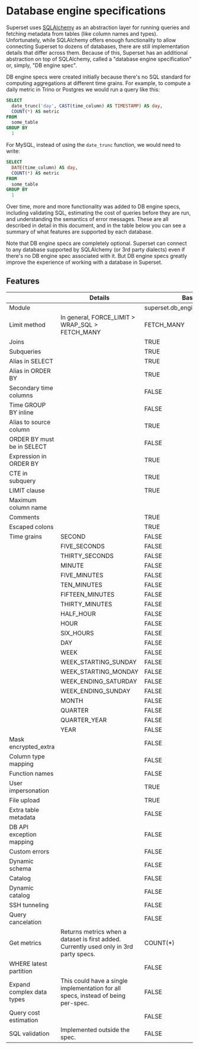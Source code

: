 Database engine specifications
==============================

Superset uses [SQLAlchemy](https://www.sqlalchemy.org/) as an abstraction layer for running queries and fetching metadata from tables (like column names and types). Unfortunately, while SQLAlchemy offers enough functionality to allow connecting Superset to dozens of databases, there are still implementation details that differ across them. Because of this, Superset has an additional abstraction on top of SQLAlchemy, called a "database engine specification" or, simply, "DB engine spec".

DB engine specs were created initially because there's no SQL standard for computing aggregations at different time grains. For example, to compute a daily metric in Trino or Postgres we would run a query like this:

```sql
SELECT
  date_trunc('day', CAST(time_column) AS TIMESTAMP) AS day,
  COUNT(*) AS metric
FROM
  some_table
GROUP BY
  1
```

For MySQL, instead of using the `date_trunc` function, we would need to write:

```sql
SELECT
  DATE(time_column) AS day,
  COUNT(*) AS metric
FROM
  some_table
GROUP BY
  1
```

Over time, more and more functionality was added to DB engine specs, including validating SQL, estimating the cost of queries before they are run, and understanding the semantics of error messages. These are all described in detail in this document, and in the table below you can see a summary of what features are supported by each database.

Note that DB engine specs are completely optional. Superset can connect to any database supported by SQLAlchemy (or 3rd party dialects) even if there's no DB engine spec associated with it. But DB engine specs greatly improve the experience of working with a database in Superset.

Features
--------

|                            | Details                                                                                | Base                          | Amazon Athena                   | Amazon DynamoDB                   | Amazon Redshift                   | Apache Drill                   | Apache Druid                   | Apache Hive                   | Apache Impala                   | Apache Kylin                   | Apache Pinot                   | Apache Solr                   | Apache Spark SQL               | Ascend                          | Aurora MySQL (Data API)         | Aurora PostgreSQL (Data API)    | Azure Synapse                  | ClickHouse                          | ClickHouse Connect (Superset)       | CockroachDB                          | CrateDB                        | DJ          | Databricks                          | Databricks Interactive Cluster      | Databricks SQL Endpoint             | Dremio                          | DuckDB                          | ElasticSearch (OpenDistro SQL)         | ElasticSearch (SQL API)                | Exasol                          | Firebird                          | Firebolt                          | Google BigQuery                   | Google Sheets                    | IBM Db2                      | IBM Netezza Performance Server   | KustoKQL                       | KustoSQL                       | Microsoft SQL Server           | MySQL                          | Ocient                          | Oracle                          | PostgreSQL                        | Presto                          | RisingWave                          | Rockset                          | SAP HANA                      | SQLite                          | Shillelagh                          | Snowflake                          | StarRocks                          | Teradata                          | Trino                          | Vertica                          | base                            |
|----------------------------|----------------------------------------------------------------------------------------|-------------------------------|---------------------------------|-----------------------------------|-----------------------------------|--------------------------------|--------------------------------|-------------------------------|---------------------------------|--------------------------------|--------------------------------|-------------------------------|--------------------------------|---------------------------------|---------------------------------|---------------------------------|--------------------------------|-------------------------------------|-------------------------------------|--------------------------------------|--------------------------------|-------------|-------------------------------------|-------------------------------------|-------------------------------------|---------------------------------|---------------------------------|----------------------------------------|----------------------------------------|---------------------------------|-----------------------------------|-----------------------------------|-----------------------------------|----------------------------------|------------------------------|----------------------------------|--------------------------------|--------------------------------|--------------------------------|--------------------------------|---------------------------------|---------------------------------|-----------------------------------|---------------------------------|-------------------------------------|----------------------------------|-------------------------------|---------------------------------|-------------------------------------|------------------------------------|------------------------------------|-----------------------------------|--------------------------------|----------------------------------|---------------------------------|
| Module                     |                                                                                        | superset.db_engine_specs.base | superset.db_engine_specs.athena | superset.db_engine_specs.dynamodb | superset.db_engine_specs.redshift | superset.db_engine_specs.drill | superset.db_engine_specs.druid | superset.db_engine_specs.hive | superset.db_engine_specs.impala | superset.db_engine_specs.kylin | superset.db_engine_specs.pinot | superset.db_engine_specs.solr | superset.db_engine_specs.spark | superset.db_engine_specs.ascend | superset.db_engine_specs.aurora | superset.db_engine_specs.aurora | superset.db_engine_specs.mssql | superset.db_engine_specs.clickhouse | superset.db_engine_specs.clickhouse | superset.db_engine_specs.cockroachdb | superset.db_engine_specs.crate | dj.superset | superset.db_engine_specs.databricks | superset.db_engine_specs.databricks | superset.db_engine_specs.databricks | superset.db_engine_specs.dremio | superset.db_engine_specs.duckdb | superset.db_engine_specs.elasticsearch | superset.db_engine_specs.elasticsearch | superset.db_engine_specs.exasol | superset.db_engine_specs.firebird | superset.db_engine_specs.firebolt | superset.db_engine_specs.bigquery | superset.db_engine_specs.gsheets | superset.db_engine_specs.db2 | superset.db_engine_specs.netezza | superset.db_engine_specs.kusto | superset.db_engine_specs.kusto | superset.db_engine_specs.mssql | superset.db_engine_specs.mysql | superset.db_engine_specs.ocient | superset.db_engine_specs.oracle | superset.db_engine_specs.postgres | superset.db_engine_specs.presto | superset.db_engine_specs.risingwave | superset.db_engine_specs.rockset | superset.db_engine_specs.hana | superset.db_engine_specs.sqlite | superset.db_engine_specs.shillelagh | superset.db_engine_specs.snowflake | superset.db_engine_specs.starrocks | superset.db_engine_specs.teradata | superset.db_engine_specs.trino | superset.db_engine_specs.vertica | superset.db_engine_specs.presto |
| Limit method               | In general, FORCE_LIMIT > WRAP_SQL > FETCH_MANY                                        | FETCH_MANY                    | FORCE_LIMIT                     | FORCE_LIMIT                       | FORCE_LIMIT                       | FORCE_LIMIT                    | FORCE_LIMIT                    | FORCE_LIMIT                   | FORCE_LIMIT                     | FORCE_LIMIT                    | FORCE_LIMIT                    | FORCE_LIMIT                   | FORCE_LIMIT                    | FORCE_LIMIT                     | FORCE_LIMIT                     | FORCE_LIMIT                     | WRAP_SQL                       | FORCE_LIMIT                         | FORCE_LIMIT                         | FORCE_LIMIT                          | FORCE_LIMIT                    | FORCE_LIMIT | FORCE_LIMIT                         | FORCE_LIMIT                         | FORCE_LIMIT                         | FORCE_LIMIT                     | FORCE_LIMIT                     | FORCE_LIMIT                            | FORCE_LIMIT                            | FORCE_LIMIT                     | FETCH_MANY                        | FORCE_LIMIT                       | FORCE_LIMIT                       | FORCE_LIMIT                      | WRAP_SQL                     | FORCE_LIMIT                      | WRAP_SQL                       | WRAP_SQL                       | WRAP_SQL                       | FORCE_LIMIT                    | FORCE_LIMIT                     | WRAP_SQL                        | FORCE_LIMIT                       | FORCE_LIMIT                     | FORCE_LIMIT                         | FORCE_LIMIT                      | WRAP_SQL                      | FORCE_LIMIT                     | FORCE_LIMIT                         | FORCE_LIMIT                        | FORCE_LIMIT                        | WRAP_SQL                          | FORCE_LIMIT                    | FORCE_LIMIT                      | FORCE_LIMIT                     |
| Joins                      |                                                                                        |              TRUE             |               TRUE              |                TRUE               |                TRUE               |              TRUE              |              FALSE             |              TRUE             |               TRUE              |              TRUE              |              FALSE             |             FALSE             |              TRUE              |               TRUE              |               TRUE              |               TRUE              |              TRUE              |                 TRUE                |                 TRUE                |                 TRUE                 |              TRUE              |     TRUE    |                 TRUE                |                 TRUE                |                 TRUE                |               TRUE              |               TRUE              |                  FALSE                 |                  FALSE                 |               TRUE              |                TRUE               |                TRUE               |                TRUE               |               TRUE               |             TRUE             |               TRUE               |              TRUE              |              TRUE              |              TRUE              |              TRUE              |               TRUE              |               TRUE              |                TRUE               |               TRUE              |                 TRUE                |               TRUE               |              TRUE             |               TRUE              |                 TRUE                |                TRUE                |                TRUE                |                TRUE               |              TRUE              |               TRUE               |               TRUE              |
| Subqueries                 |                                                                                        |              TRUE             |               TRUE              |                TRUE               |                TRUE               |              TRUE              |              TRUE              |              TRUE             |               TRUE              |              TRUE              |              FALSE             |             FALSE             |              TRUE              |               TRUE              |               TRUE              |               TRUE              |              TRUE              |                 TRUE                |                 TRUE                |                 TRUE                 |              TRUE              |     TRUE    |                 TRUE                |                 TRUE                |                 TRUE                |               TRUE              |               TRUE              |                  TRUE                  |                  TRUE                  |               TRUE              |                TRUE               |                TRUE               |                TRUE               |               TRUE               |             TRUE             |               TRUE               |              TRUE              |              TRUE              |              TRUE              |              TRUE              |               TRUE              |               TRUE              |                TRUE               |               TRUE              |                 TRUE                |               TRUE               |              TRUE             |               TRUE              |                 TRUE                |                TRUE                |                TRUE                |                TRUE               |              TRUE              |               TRUE               |               TRUE              |
| Alias in SELECT            |                                                                                        |              TRUE             |               TRUE              |                TRUE               |                TRUE               |              TRUE              |              TRUE              |              TRUE             |               TRUE              |              TRUE              |              FALSE             |              TRUE             |              TRUE              |               TRUE              |               TRUE              |               TRUE              |              TRUE              |                 TRUE                |                 TRUE                |                 TRUE                 |              TRUE              |     TRUE    |                 TRUE                |                 TRUE                |                 TRUE                |              FALSE              |               TRUE              |                  TRUE                  |                  TRUE                  |               TRUE              |                TRUE               |                TRUE               |                TRUE               |               TRUE               |             TRUE             |               TRUE               |              TRUE              |              TRUE              |              TRUE              |              TRUE              |               TRUE              |               TRUE              |                TRUE               |               TRUE              |                 TRUE                |               TRUE               |              TRUE             |               TRUE              |                 TRUE                |                TRUE                |                TRUE                |                TRUE               |              TRUE              |               TRUE               |               TRUE              |
| Alias in ORDER BY          |                                                                                        |              TRUE             |               TRUE              |                TRUE               |                TRUE               |              TRUE              |              TRUE              |              TRUE             |               TRUE              |              TRUE              |              FALSE             |              TRUE             |              TRUE              |               TRUE              |               TRUE              |               TRUE              |              TRUE              |                 TRUE                |                 TRUE                |                 TRUE                 |              TRUE              |     TRUE    |                 TRUE                |                 TRUE                |                 TRUE                |               TRUE              |               TRUE              |                  TRUE                  |                  TRUE                  |               TRUE              |                TRUE               |                TRUE               |                TRUE               |               TRUE               |             TRUE             |               TRUE               |              TRUE              |              TRUE              |              TRUE              |              TRUE              |               TRUE              |               TRUE              |                TRUE               |               TRUE              |                 TRUE                |               TRUE               |              TRUE             |               TRUE              |                 TRUE                |                TRUE                |                TRUE                |                TRUE               |              TRUE              |               TRUE               |               TRUE              |
| Secondary time columns     |                                                                                        |             FALSE             |              FALSE              |               FALSE               |               FALSE               |              FALSE             |              FALSE             |             FALSE             |              FALSE              |              FALSE             |              FALSE             |             FALSE             |              FALSE             |              FALSE              |              FALSE              |              FALSE              |              FALSE             |                 TRUE                |                 TRUE                |                 FALSE                |              FALSE             |    FALSE    |                FALSE                |                FALSE                |                FALSE                |              FALSE              |              FALSE              |                  TRUE                  |                  TRUE                  |              FALSE              |               FALSE               |               FALSE               |               FALSE               |               FALSE              |             FALSE            |               FALSE              |              TRUE              |              TRUE              |              FALSE             |              FALSE             |              FALSE              |              FALSE              |               FALSE               |              FALSE              |                FALSE                |               FALSE              |             FALSE             |              FALSE              |                FALSE                |                FALSE               |                FALSE               |               FALSE               |              FALSE             |               FALSE              |              FALSE              |
| Time GROUP BY inline       |                                                                                        |             FALSE             |              FALSE              |               FALSE               |               FALSE               |              FALSE             |              FALSE             |             FALSE             |              FALSE              |              FALSE             |              FALSE             |             FALSE             |              FALSE             |              FALSE              |              FALSE              |              FALSE              |              FALSE             |                 TRUE                |                 TRUE                |                 FALSE                |              FALSE             |    FALSE    |                FALSE                |                FALSE                |                FALSE                |              FALSE              |              FALSE              |                  TRUE                  |                  TRUE                  |              FALSE              |               FALSE               |               FALSE               |               FALSE               |               FALSE              |             FALSE            |               FALSE              |              TRUE              |              TRUE              |              FALSE             |              FALSE             |              FALSE              |              FALSE              |               FALSE               |              FALSE              |                FALSE                |               FALSE              |             FALSE             |              FALSE              |                FALSE                |                FALSE               |                FALSE               |               FALSE               |              FALSE             |               FALSE              |              FALSE              |
| Alias to source column     |                                                                                        |              TRUE             |              FALSE              |               FALSE               |               FALSE               |              FALSE             |              FALSE             |             FALSE             |              FALSE              |              FALSE             |              FALSE             |             FALSE             |              FALSE             |              FALSE              |              FALSE              |              FALSE              |              FALSE             |                FALSE                |                FALSE                |                 FALSE                |              FALSE             |    FALSE    |                FALSE                |                FALSE                |                FALSE                |              FALSE              |              FALSE              |                  FALSE                 |                  FALSE                 |              FALSE              |               FALSE               |               FALSE               |               FALSE               |               FALSE              |             FALSE            |               FALSE              |              FALSE             |              FALSE             |              FALSE             |              FALSE             |              FALSE              |              FALSE              |               FALSE               |               TRUE              |                FALSE                |               FALSE              |             FALSE             |              FALSE              |                FALSE                |                FALSE               |                FALSE               |               FALSE               |              TRUE              |               FALSE              |              FALSE              |
| ORDER BY must be in SELECT |                                                                                        |             FALSE             |               TRUE              |                TRUE               |                TRUE               |              TRUE              |              TRUE              |             FALSE             |               TRUE              |              TRUE              |              TRUE              |              TRUE             |              FALSE             |               TRUE              |               TRUE              |               TRUE              |              TRUE              |                 TRUE                |                 TRUE                |                 TRUE                 |              TRUE              |     TRUE    |                 TRUE                |                FALSE                |                 TRUE                |               TRUE              |               TRUE              |                  TRUE                  |                  TRUE                  |               TRUE              |                TRUE               |                TRUE               |                TRUE               |               TRUE               |             TRUE             |               TRUE               |              TRUE              |              TRUE              |              TRUE              |              TRUE              |               TRUE              |               TRUE              |                TRUE               |               TRUE              |                 TRUE                |               TRUE               |              TRUE             |               TRUE              |                 TRUE                |                TRUE                |                TRUE                |                TRUE               |              TRUE              |               TRUE               |               TRUE              |
| Expression in ORDER BY     |                                                                                        |              TRUE             |              FALSE              |               FALSE               |               FALSE               |              FALSE             |              FALSE             |             FALSE             |              FALSE              |              FALSE             |              FALSE             |             FALSE             |              FALSE             |              FALSE              |              FALSE              |              FALSE              |              FALSE             |                FALSE                |                FALSE                |                 FALSE                |              FALSE             |    FALSE    |                FALSE                |                FALSE                |                FALSE                |              FALSE              |              FALSE              |                  FALSE                 |                  FALSE                 |              FALSE              |               FALSE               |               FALSE               |                TRUE               |               FALSE              |             FALSE            |               FALSE              |              FALSE             |              FALSE             |              FALSE             |              FALSE             |              FALSE              |              FALSE              |               FALSE               |              FALSE              |                FALSE                |               FALSE              |             FALSE             |              FALSE              |                FALSE                |                FALSE               |                FALSE               |               FALSE               |              FALSE             |               FALSE              |              FALSE              |
| CTE in subquery            |                                                                                        |              TRUE             |               TRUE              |                TRUE               |                TRUE               |              TRUE              |              TRUE              |              TRUE             |               TRUE              |              TRUE              |              TRUE              |              TRUE             |              TRUE              |               TRUE              |               TRUE              |               TRUE              |              FALSE             |                 TRUE                |                 TRUE                |                 TRUE                 |              TRUE              |     TRUE    |                 TRUE                |                 TRUE                |                 TRUE                |               TRUE              |               TRUE              |                  TRUE                  |                  TRUE                  |               TRUE              |                TRUE               |                TRUE               |                TRUE               |               TRUE               |             TRUE             |               TRUE               |              TRUE              |              TRUE              |              FALSE             |              TRUE              |              FALSE              |               TRUE              |                TRUE               |               TRUE              |                 TRUE                |               TRUE               |              TRUE             |               TRUE              |                 TRUE                |                TRUE                |                TRUE                |                TRUE               |              TRUE              |               TRUE               |               TRUE              |
| LIMIT clause               |                                                                                        |              TRUE             |               TRUE              |                TRUE               |                TRUE               |              TRUE              |              TRUE              |              TRUE             |               TRUE              |              TRUE              |              TRUE              |              TRUE             |              TRUE              |               TRUE              |               TRUE              |               TRUE              |              FALSE             |                 TRUE                |                 TRUE                |                 TRUE                 |              TRUE              |     TRUE    |                 TRUE                |                 TRUE                |                 TRUE                |               TRUE              |               TRUE              |                  TRUE                  |                  TRUE                  |               TRUE              |                TRUE               |                TRUE               |                TRUE               |               TRUE               |             TRUE             |               TRUE               |              TRUE              |              TRUE              |              FALSE             |              TRUE              |               TRUE              |               TRUE              |                TRUE               |               TRUE              |                 TRUE                |               TRUE               |              TRUE             |               TRUE              |                 TRUE                |                TRUE                |                TRUE                |               FALSE               |              TRUE              |               TRUE               |               TRUE              |
| Maximum column name        |                                                                                        |                               |                                 |                                   |                               127 |                                |                                |                           767 |                                 |                                |                                |                               |                            767 |                                 |                              64 |                              63 |                            128 |                                     |                                     |                                   63 |                                |             |                                     |                                 767 |                                     |                                 |                                 |                                        |                                        |                             128 |                                   |                                   |                               128 |                                  |                           30 |                                  |                                |                                |                            128 |                             64 |                              30 |                              30 |                                   |                                 |                                  63 |                                  |                            30 |                                 |                                     |                                256 |                                 64 |                                30 |                                |                                  |                                 |
| Comments                   |                                                                                        |              TRUE             |               TRUE              |                TRUE               |                TRUE               |              TRUE              |              TRUE              |              TRUE             |               TRUE              |              TRUE              |              TRUE              |              TRUE             |              TRUE              |               TRUE              |               TRUE              |               TRUE              |              TRUE              |                 TRUE                |                 TRUE                |                 TRUE                 |              TRUE              |     TRUE    |                 TRUE                |                 TRUE                |                 TRUE                |               TRUE              |               TRUE              |                  FALSE                 |                  FALSE                 |               TRUE              |                TRUE               |                TRUE               |                TRUE               |               TRUE               |             TRUE             |               TRUE               |              FALSE             |              FALSE             |              TRUE              |              TRUE              |               TRUE              |               TRUE              |                TRUE               |               TRUE              |                 TRUE                |               TRUE               |              TRUE             |               TRUE              |                 TRUE                |                TRUE                |                TRUE                |                TRUE               |              TRUE              |               TRUE               |               TRUE              |
| Escaped colons             |                                                                                        |              TRUE             |              FALSE              |                TRUE               |                TRUE               |              TRUE              |              TRUE              |              TRUE             |               TRUE              |              TRUE              |              TRUE              |              TRUE             |              TRUE              |               TRUE              |               TRUE              |               TRUE              |              TRUE              |                 TRUE                |                 TRUE                |                 TRUE                 |              TRUE              |     TRUE    |                 TRUE                |                 TRUE                |                 TRUE                |               TRUE              |               TRUE              |                  TRUE                  |                  TRUE                  |               TRUE              |                TRUE               |                TRUE               |                TRUE               |               TRUE               |             TRUE             |               TRUE               |              TRUE              |              TRUE              |              TRUE              |              TRUE              |               TRUE              |               TRUE              |                TRUE               |               TRUE              |                 TRUE                |               TRUE               |              TRUE             |               TRUE              |                 TRUE                |                TRUE                |                TRUE                |                TRUE               |              TRUE              |               TRUE               |               TRUE              |
| Time grains                | SECOND                                                                                 |             FALSE             |               TRUE              |                TRUE               |                TRUE               |              TRUE              |              TRUE              |              TRUE             |              FALSE              |              TRUE              |              TRUE              |             FALSE             |              TRUE              |               TRUE              |               TRUE              |               TRUE              |              TRUE              |                FALSE                |                FALSE                |                 TRUE                 |              TRUE              |     TRUE    |                 TRUE                |                 TRUE                |                 TRUE                |               TRUE              |               TRUE              |                  TRUE                  |                  TRUE                  |               TRUE              |                TRUE               |                TRUE               |                TRUE               |               TRUE               |             TRUE             |               TRUE               |              TRUE              |              TRUE              |              TRUE              |              TRUE              |               TRUE              |               TRUE              |                TRUE               |               TRUE              |                 TRUE                |               TRUE               |              TRUE             |               TRUE              |                 TRUE                |                TRUE                |                TRUE                |               FALSE               |              TRUE              |               TRUE               |               TRUE              |
|                            | FIVE_SECONDS                                                                           |             FALSE             |              FALSE              |               FALSE               |               FALSE               |              FALSE             |              TRUE              |             FALSE             |              FALSE              |              FALSE             |              FALSE             |             FALSE             |              FALSE             |              FALSE              |              FALSE              |              FALSE              |              FALSE             |                FALSE                |                FALSE                |                 FALSE                |              FALSE             |    FALSE    |                FALSE                |                FALSE                |                FALSE                |              FALSE              |              FALSE              |                  FALSE                 |                  FALSE                 |              FALSE              |               FALSE               |               FALSE               |               FALSE               |               FALSE              |             FALSE            |               FALSE              |              FALSE             |              FALSE             |              FALSE             |              FALSE             |              FALSE              |              FALSE              |               FALSE               |              FALSE              |                FALSE                |               FALSE              |             FALSE             |              FALSE              |                FALSE                |                FALSE               |                FALSE               |               FALSE               |              FALSE             |               FALSE              |              FALSE              |
|                            | THIRTY_SECONDS                                                                         |             FALSE             |              FALSE              |               FALSE               |               FALSE               |              FALSE             |              TRUE              |             FALSE             |              FALSE              |              FALSE             |              FALSE             |             FALSE             |              FALSE             |              FALSE              |              FALSE              |              FALSE              |              FALSE             |                FALSE                |                FALSE                |                 FALSE                |              FALSE             |    FALSE    |                FALSE                |                FALSE                |                FALSE                |              FALSE              |              FALSE              |                  FALSE                 |                  FALSE                 |              FALSE              |               FALSE               |               FALSE               |               FALSE               |               FALSE              |             FALSE            |               FALSE              |              FALSE             |              FALSE             |              FALSE             |              FALSE             |              FALSE              |              FALSE              |               FALSE               |              FALSE              |                FALSE                |               FALSE              |             FALSE             |              FALSE              |                FALSE                |                FALSE               |                FALSE               |               FALSE               |              FALSE             |               FALSE              |              FALSE              |
|                            | MINUTE                                                                                 |             FALSE             |               TRUE              |                TRUE               |                TRUE               |              TRUE              |              TRUE              |              TRUE             |               TRUE              |              TRUE              |              TRUE              |             FALSE             |              TRUE              |               TRUE              |               TRUE              |               TRUE              |              TRUE              |                 TRUE                |                 TRUE                |                 TRUE                 |              TRUE              |     TRUE    |                 TRUE                |                 TRUE                |                 TRUE                |               TRUE              |               TRUE              |                  TRUE                  |                  TRUE                  |               TRUE              |                TRUE               |                TRUE               |                TRUE               |               TRUE               |             TRUE             |               TRUE               |              TRUE              |              TRUE              |              TRUE              |              TRUE              |               TRUE              |               TRUE              |                TRUE               |               TRUE              |                 TRUE                |               TRUE               |              TRUE             |               TRUE              |                 TRUE                |                TRUE                |                TRUE                |                TRUE               |              TRUE              |               TRUE               |               TRUE              |
|                            | FIVE_MINUTES                                                                           |             FALSE             |              FALSE              |               FALSE               |               FALSE               |              FALSE             |              TRUE              |             FALSE             |              FALSE              |              FALSE             |              TRUE              |             FALSE             |              FALSE             |              FALSE              |              FALSE              |              FALSE              |              TRUE              |                 TRUE                |                 TRUE                |                 FALSE                |              FALSE             |    FALSE    |                FALSE                |                FALSE                |                FALSE                |              FALSE              |              FALSE              |                  FALSE                 |                  FALSE                 |              FALSE              |               FALSE               |               FALSE               |                TRUE               |               FALSE              |             FALSE            |               FALSE              |              FALSE             |              TRUE              |              TRUE              |              FALSE             |              FALSE              |              FALSE              |               FALSE               |              FALSE              |                FALSE                |               FALSE              |             FALSE             |              FALSE              |                FALSE                |                TRUE                |                FALSE               |               FALSE               |              FALSE             |               FALSE              |              FALSE              |
|                            | TEN_MINUTES                                                                            |             FALSE             |              FALSE              |               FALSE               |               FALSE               |              FALSE             |              TRUE              |             FALSE             |              FALSE              |              FALSE             |              TRUE              |             FALSE             |              FALSE             |              FALSE              |              FALSE              |              FALSE              |              TRUE              |                 TRUE                |                 TRUE                |                 FALSE                |              FALSE             |    FALSE    |                FALSE                |                FALSE                |                FALSE                |              FALSE              |              FALSE              |                  FALSE                 |                  FALSE                 |              FALSE              |               FALSE               |               FALSE               |                TRUE               |               FALSE              |             FALSE            |               FALSE              |              FALSE             |              TRUE              |              TRUE              |              FALSE             |              FALSE              |              FALSE              |               FALSE               |              FALSE              |                FALSE                |               FALSE              |             FALSE             |              FALSE              |                FALSE                |                TRUE                |                FALSE               |               FALSE               |              FALSE             |               FALSE              |              FALSE              |
|                            | FIFTEEN_MINUTES                                                                        |             FALSE             |              FALSE              |               FALSE               |               FALSE               |              TRUE              |              TRUE              |             FALSE             |              FALSE              |              FALSE             |              TRUE              |             FALSE             |              FALSE             |              FALSE              |              FALSE              |              FALSE              |              TRUE              |                 TRUE                |                 TRUE                |                 FALSE                |              FALSE             |    FALSE    |                FALSE                |                FALSE                |                FALSE                |              FALSE              |              FALSE              |                  FALSE                 |                  FALSE                 |              FALSE              |               FALSE               |               FALSE               |                TRUE               |               FALSE              |             FALSE            |               FALSE              |              FALSE             |              TRUE              |              TRUE              |              FALSE             |              FALSE              |              FALSE              |               FALSE               |              FALSE              |                FALSE                |               FALSE              |             FALSE             |              FALSE              |                FALSE                |                TRUE                |                FALSE               |               FALSE               |              FALSE             |               FALSE              |              FALSE              |
|                            | THIRTY_MINUTES                                                                         |             FALSE             |              FALSE              |               FALSE               |               FALSE               |              TRUE              |              TRUE              |             FALSE             |              FALSE              |              FALSE             |              TRUE              |             FALSE             |              FALSE             |              FALSE              |              FALSE              |              FALSE              |              TRUE              |                 TRUE                |                 TRUE                |                 FALSE                |              FALSE             |    FALSE    |                FALSE                |                FALSE                |                FALSE                |              FALSE              |              FALSE              |                  FALSE                 |                  FALSE                 |              FALSE              |               FALSE               |               FALSE               |                TRUE               |               FALSE              |             FALSE            |               FALSE              |              FALSE             |              FALSE             |              TRUE              |              FALSE             |              FALSE              |              FALSE              |               FALSE               |              FALSE              |                FALSE                |               FALSE              |             FALSE             |              FALSE              |                FALSE                |                TRUE                |                FALSE               |               FALSE               |              FALSE             |               FALSE              |              FALSE              |
|                            | HALF_HOUR                                                                              |             FALSE             |              FALSE              |               FALSE               |               FALSE               |              FALSE             |              FALSE             |             FALSE             |              FALSE              |              FALSE             |              FALSE             |             FALSE             |              FALSE             |              FALSE              |              FALSE              |              FALSE              |              FALSE             |                FALSE                |                FALSE                |                 FALSE                |              FALSE             |    FALSE    |                FALSE                |                FALSE                |                FALSE                |              FALSE              |              FALSE              |                  FALSE                 |                  FALSE                 |              FALSE              |               FALSE               |               FALSE               |               FALSE               |               FALSE              |             FALSE            |               FALSE              |              FALSE             |              TRUE              |              FALSE             |              FALSE             |              FALSE              |              FALSE              |               FALSE               |              FALSE              |                FALSE                |               FALSE              |             FALSE             |              FALSE              |                FALSE                |                FALSE               |                FALSE               |               FALSE               |              FALSE             |               FALSE              |              FALSE              |
|                            | HOUR                                                                                   |             FALSE             |               TRUE              |                TRUE               |                TRUE               |              TRUE              |              TRUE              |              TRUE             |               TRUE              |              TRUE              |              TRUE              |             FALSE             |              TRUE              |               TRUE              |               TRUE              |               TRUE              |              TRUE              |                 TRUE                |                 TRUE                |                 TRUE                 |              TRUE              |     TRUE    |                 TRUE                |                 TRUE                |                 TRUE                |               TRUE              |               TRUE              |                  TRUE                  |                  TRUE                  |               TRUE              |                TRUE               |                TRUE               |                TRUE               |               TRUE               |             TRUE             |               TRUE               |              TRUE              |              TRUE              |              TRUE              |              TRUE              |               TRUE              |               TRUE              |                TRUE               |               TRUE              |                 TRUE                |               TRUE               |              TRUE             |               TRUE              |                 TRUE                |                TRUE                |                TRUE                |                TRUE               |              TRUE              |               TRUE               |               TRUE              |
|                            | SIX_HOURS                                                                              |             FALSE             |              FALSE              |               FALSE               |               FALSE               |              FALSE             |              TRUE              |             FALSE             |              FALSE              |              FALSE             |              FALSE             |             FALSE             |              FALSE             |              FALSE              |              FALSE              |              FALSE              |              FALSE             |                FALSE                |                FALSE                |                 FALSE                |              FALSE             |    FALSE    |                FALSE                |                FALSE                |                FALSE                |              FALSE              |              FALSE              |                  FALSE                 |                  FALSE                 |              FALSE              |               FALSE               |               FALSE               |               FALSE               |               FALSE              |             FALSE            |               FALSE              |              FALSE             |              FALSE             |              FALSE             |              FALSE             |              FALSE              |              FALSE              |               FALSE               |              FALSE              |                FALSE                |               FALSE              |             FALSE             |              FALSE              |                FALSE                |                FALSE               |                FALSE               |               FALSE               |              FALSE             |               FALSE              |              FALSE              |
|                            | DAY                                                                                    |             FALSE             |               TRUE              |                TRUE               |                TRUE               |              TRUE              |              TRUE              |              TRUE             |               TRUE              |              TRUE              |              TRUE              |             FALSE             |              TRUE              |               TRUE              |               TRUE              |               TRUE              |              TRUE              |                 TRUE                |                 TRUE                |                 TRUE                 |              TRUE              |     TRUE    |                 TRUE                |                 TRUE                |                 TRUE                |               TRUE              |               TRUE              |                  TRUE                  |                  TRUE                  |               TRUE              |                TRUE               |                TRUE               |                TRUE               |               TRUE               |             TRUE             |               TRUE               |              TRUE              |              TRUE              |              TRUE              |              TRUE              |               TRUE              |               TRUE              |                TRUE               |               TRUE              |                 TRUE                |               TRUE               |              TRUE             |               TRUE              |                 TRUE                |                TRUE                |                TRUE                |                TRUE               |              TRUE              |               TRUE               |               TRUE              |
|                            | WEEK                                                                                   |             FALSE             |               TRUE              |                TRUE               |                TRUE               |              TRUE              |              TRUE              |              TRUE             |               TRUE              |              TRUE              |              TRUE              |             FALSE             |              TRUE              |               TRUE              |               TRUE              |               TRUE              |              TRUE              |                 TRUE                |                 TRUE                |                 TRUE                 |              TRUE              |     TRUE    |                 TRUE                |                 TRUE                |                 TRUE                |               TRUE              |               TRUE              |                  FALSE                 |                  FALSE                 |               TRUE              |               FALSE               |                TRUE               |                TRUE               |               TRUE               |             TRUE             |               TRUE               |              FALSE             |              TRUE              |              TRUE              |              TRUE              |               TRUE              |               TRUE              |                TRUE               |               TRUE              |                 TRUE                |               TRUE               |             FALSE             |               TRUE              |                 TRUE                |                TRUE                |                TRUE                |                TRUE               |              TRUE              |               TRUE               |               TRUE              |
|                            | WEEK_STARTING_SUNDAY                                                                   |             FALSE             |               TRUE              |                TRUE               |               FALSE               |              FALSE             |              TRUE              |              TRUE             |              FALSE              |              FALSE             |              FALSE             |             FALSE             |              TRUE              |              FALSE              |              FALSE              |              FALSE              |              TRUE              |                FALSE                |                FALSE                |                 FALSE                |              FALSE             |    FALSE    |                 TRUE                |                 TRUE                |                 TRUE                |              FALSE              |              FALSE              |                  FALSE                 |                  FALSE                 |              FALSE              |               FALSE               |               FALSE               |               FALSE               |               TRUE               |             FALSE            |               FALSE              |              FALSE             |              TRUE              |              TRUE              |              FALSE             |              FALSE              |              FALSE              |               FALSE               |               TRUE              |                FALSE                |               FALSE              |             FALSE             |               TRUE              |                 TRUE                |                FALSE               |                FALSE               |               FALSE               |              TRUE              |               FALSE              |               TRUE              |
|                            | WEEK_STARTING_MONDAY                                                                   |             FALSE             |              FALSE              |                TRUE               |               FALSE               |              FALSE             |              FALSE             |             FALSE             |              FALSE              |              FALSE             |              FALSE             |             FALSE             |              FALSE             |              FALSE              |               TRUE              |              FALSE              |              TRUE              |                FALSE                |                FALSE                |                 FALSE                |              FALSE             |    FALSE    |                FALSE                |                FALSE                |                FALSE                |              FALSE              |              FALSE              |                  FALSE                 |                  FALSE                 |              FALSE              |               FALSE               |               FALSE               |                TRUE               |               TRUE               |             FALSE            |               FALSE              |              FALSE             |              TRUE              |              TRUE              |              TRUE              |              FALSE              |              FALSE              |               FALSE               |               TRUE              |                FALSE                |               FALSE              |             FALSE             |               TRUE              |                 TRUE                |                FALSE               |                TRUE                |               FALSE               |              TRUE              |               FALSE              |               TRUE              |
|                            | WEEK_ENDING_SATURDAY                                                                   |             FALSE             |               TRUE              |                TRUE               |               FALSE               |              FALSE             |              TRUE              |              TRUE             |              FALSE              |              FALSE             |              FALSE             |             FALSE             |              TRUE              |              FALSE              |              FALSE              |              FALSE              |              FALSE             |                FALSE                |                FALSE                |                 FALSE                |              FALSE             |    FALSE    |                 TRUE                |                 TRUE                |                 TRUE                |              FALSE              |              FALSE              |                  FALSE                 |                  FALSE                 |              FALSE              |               FALSE               |               FALSE               |               FALSE               |               TRUE               |             FALSE            |               FALSE              |              FALSE             |              FALSE             |              FALSE             |              FALSE             |              FALSE              |              FALSE              |               FALSE               |               TRUE              |                FALSE                |               FALSE              |             FALSE             |               TRUE              |                 TRUE                |                FALSE               |                FALSE               |               FALSE               |              TRUE              |               FALSE              |               TRUE              |
|                            | WEEK_ENDING_SUNDAY                                                                     |             FALSE             |              FALSE              |                TRUE               |               FALSE               |              FALSE             |              FALSE             |             FALSE             |              FALSE              |              FALSE             |              FALSE             |             FALSE             |              FALSE             |              FALSE              |              FALSE              |              FALSE              |              FALSE             |                FALSE                |                FALSE                |                 FALSE                |              FALSE             |    FALSE    |                FALSE                |                FALSE                |                FALSE                |              FALSE              |              FALSE              |                  FALSE                 |                  FALSE                 |              FALSE              |               FALSE               |               FALSE               |               FALSE               |               TRUE               |             FALSE            |               FALSE              |              FALSE             |              FALSE             |              FALSE             |              FALSE             |              FALSE              |              FALSE              |               FALSE               |               TRUE              |                FALSE                |               FALSE              |             FALSE             |               TRUE              |                 TRUE                |                FALSE               |                FALSE               |               FALSE               |              TRUE              |               FALSE              |               TRUE              |
|                            | MONTH                                                                                  |             FALSE             |               TRUE              |                TRUE               |                TRUE               |              TRUE              |              TRUE              |              TRUE             |               TRUE              |              TRUE              |              TRUE              |             FALSE             |              TRUE              |               TRUE              |               TRUE              |               TRUE              |              TRUE              |                 TRUE                |                 TRUE                |                 TRUE                 |              TRUE              |     TRUE    |                 TRUE                |                 TRUE                |                 TRUE                |               TRUE              |               TRUE              |                  TRUE                  |                  TRUE                  |               TRUE              |                TRUE               |                TRUE               |                TRUE               |               TRUE               |             TRUE             |               TRUE               |              TRUE              |              TRUE              |              TRUE              |              TRUE              |               TRUE              |               TRUE              |                TRUE               |               TRUE              |                 TRUE                |               TRUE               |              TRUE             |               TRUE              |                 TRUE                |                TRUE                |                TRUE                |                TRUE               |              TRUE              |               TRUE               |               TRUE              |
|                            | QUARTER                                                                                |             FALSE             |               TRUE              |                TRUE               |                TRUE               |              TRUE              |              TRUE              |              TRUE             |               TRUE              |              TRUE              |              TRUE              |             FALSE             |              TRUE              |               TRUE              |               TRUE              |               TRUE              |              TRUE              |                 TRUE                |                 TRUE                |                 TRUE                 |              TRUE              |     TRUE    |                 TRUE                |                 TRUE                |                 TRUE                |               TRUE              |               TRUE              |                  FALSE                 |                  FALSE                 |               TRUE              |               FALSE               |                TRUE               |                TRUE               |               TRUE               |             TRUE             |               TRUE               |              FALSE             |              TRUE              |              TRUE              |              TRUE              |              FALSE              |               TRUE              |                TRUE               |               TRUE              |                 TRUE                |               TRUE               |              TRUE             |               TRUE              |                 TRUE                |                TRUE                |                TRUE                |                TRUE               |              TRUE              |               TRUE               |               TRUE              |
|                            | QUARTER_YEAR                                                                           |             FALSE             |              FALSE              |               FALSE               |               FALSE               |              FALSE             |              FALSE             |             FALSE             |              FALSE              |              FALSE             |              FALSE             |             FALSE             |              FALSE             |              FALSE              |              FALSE              |              FALSE              |              FALSE             |                FALSE                |                FALSE                |                 FALSE                |              FALSE             |    FALSE    |                FALSE                |                FALSE                |                FALSE                |              FALSE              |              FALSE              |                  FALSE                 |                  FALSE                 |              FALSE              |               FALSE               |               FALSE               |               FALSE               |               FALSE              |             FALSE            |               FALSE              |              FALSE             |              FALSE             |              FALSE             |              FALSE             |               TRUE              |              FALSE              |               FALSE               |              FALSE              |                FALSE                |               FALSE              |             FALSE             |              FALSE              |                FALSE                |                FALSE               |                FALSE               |               FALSE               |              FALSE             |               FALSE              |              FALSE              |
|                            | YEAR                                                                                   |             FALSE             |               TRUE              |                TRUE               |                TRUE               |              TRUE              |              TRUE              |              TRUE             |               TRUE              |              TRUE              |              TRUE              |             FALSE             |              TRUE              |               TRUE              |               TRUE              |               TRUE              |              TRUE              |                 TRUE                |                 TRUE                |                 TRUE                 |              TRUE              |     TRUE    |                 TRUE                |                 TRUE                |                 TRUE                |               TRUE              |               TRUE              |                  TRUE                  |                  TRUE                  |               TRUE              |                TRUE               |                TRUE               |                TRUE               |               TRUE               |             TRUE             |               TRUE               |              TRUE              |              TRUE              |              TRUE              |              TRUE              |               TRUE              |               TRUE              |                TRUE               |               TRUE              |                 TRUE                |               TRUE               |              TRUE             |               TRUE              |                 TRUE                |                TRUE                |                TRUE                |                TRUE               |              TRUE              |               TRUE               |               TRUE              |
| Mask encrypted_extra       |                                                                                        |             FALSE             |              FALSE              |               FALSE               |               FALSE               |              FALSE             |              FALSE             |             FALSE             |              FALSE              |              FALSE             |              FALSE             |             FALSE             |              FALSE             |              FALSE              |              FALSE              |              FALSE              |              FALSE             |                FALSE                |                FALSE                |                 FALSE                |              FALSE             |    FALSE    |                FALSE                |                FALSE                |                FALSE                |              FALSE              |              FALSE              |                  FALSE                 |                  FALSE                 |              FALSE              |               FALSE               |               FALSE               |                TRUE               |               TRUE               |             FALSE            |               FALSE              |              FALSE             |              FALSE             |              FALSE             |              FALSE             |              FALSE              |              FALSE              |               FALSE               |              FALSE              |                FALSE                |               FALSE              |             FALSE             |              FALSE              |                FALSE                |                FALSE               |                FALSE               |               FALSE               |              FALSE             |               FALSE              |              FALSE              |
| Column type mapping        |                                                                                        |             FALSE             |              FALSE              |               FALSE               |               FALSE               |              FALSE             |              FALSE             |              TRUE             |              FALSE              |              FALSE             |              FALSE             |             FALSE             |              TRUE              |              FALSE              |               TRUE              |               TRUE              |              TRUE              |                 TRUE                |                 TRUE                |                 TRUE                 |              FALSE             |    FALSE    |                FALSE                |                 TRUE                |                FALSE                |              FALSE              |              FALSE              |                  FALSE                 |                  FALSE                 |              FALSE              |               FALSE               |               FALSE               |               FALSE               |               FALSE              |             FALSE            |               FALSE              |              FALSE             |              TRUE              |              TRUE              |              TRUE              |              FALSE              |              FALSE              |               FALSE               |               TRUE              |                 TRUE                |               FALSE              |             FALSE             |              FALSE              |                FALSE                |                FALSE               |                TRUE                |               FALSE               |              TRUE              |               FALSE              |               TRUE              |
| Function names             |                                                                                        |             FALSE             |              FALSE              |               FALSE               |               FALSE               |              FALSE             |              FALSE             |              TRUE             |              FALSE              |              FALSE             |              FALSE             |             FALSE             |              FALSE             |              FALSE              |              FALSE              |              FALSE              |              FALSE             |                 TRUE                |                 TRUE                |                 FALSE                |              FALSE             |    FALSE    |                FALSE                |                FALSE                |                FALSE                |              FALSE              |              FALSE              |                  FALSE                 |                  FALSE                 |              FALSE              |               FALSE               |               FALSE               |               FALSE               |               FALSE              |             FALSE            |               FALSE              |              FALSE             |              FALSE             |              FALSE             |              FALSE             |              FALSE              |              FALSE              |               FALSE               |              FALSE              |                FALSE                |               FALSE              |             FALSE             |              FALSE              |                FALSE                |                FALSE               |                FALSE               |               FALSE               |              FALSE             |               FALSE              |               TRUE              |
| User impersonation         |                                                                                        |              TRUE             |              FALSE              |               FALSE               |               FALSE               |              TRUE              |              FALSE             |              TRUE             |              FALSE              |              FALSE             |              FALSE             |             FALSE             |              FALSE             |              FALSE              |              FALSE              |              FALSE              |              FALSE             |                FALSE                |                FALSE                |                 FALSE                |              FALSE             |    FALSE    |                FALSE                |                FALSE                |                FALSE                |              FALSE              |              FALSE              |                  FALSE                 |                  FALSE                 |              FALSE              |               FALSE               |               FALSE               |               FALSE               |               TRUE               |             FALSE            |               FALSE              |              FALSE             |              FALSE             |              FALSE             |              FALSE             |              FALSE              |              FALSE              |               FALSE               |               TRUE              |                FALSE                |               FALSE              |             FALSE             |              FALSE              |                FALSE                |                FALSE               |                FALSE               |               FALSE               |              TRUE              |               FALSE              |              FALSE              |
| File upload                |                                                                                        |              TRUE             |               TRUE              |                TRUE               |                TRUE               |              TRUE              |              TRUE              |              TRUE             |               TRUE              |              TRUE              |              TRUE              |              TRUE             |              TRUE              |               TRUE              |               TRUE              |               TRUE              |              TRUE              |                FALSE                |                FALSE                |                 TRUE                 |              TRUE              |     TRUE    |                 TRUE                |                 TRUE                |                 TRUE                |               TRUE              |               TRUE              |                  TRUE                  |                  TRUE                  |               TRUE              |                TRUE               |                TRUE               |                TRUE               |               FALSE              |             TRUE             |               TRUE               |              TRUE              |              TRUE              |              TRUE              |              TRUE              |               TRUE              |               TRUE              |                TRUE               |               TRUE              |                 TRUE                |               TRUE               |              TRUE             |               TRUE              |                 TRUE                |                TRUE                |                TRUE                |                TRUE               |              TRUE              |               TRUE               |               TRUE              |
| Extra table metadata       |                                                                                        |             FALSE             |              FALSE              |               FALSE               |               FALSE               |              FALSE             |              FALSE             |             FALSE             |              FALSE              |              FALSE             |              FALSE             |             FALSE             |              FALSE             |              FALSE              |              FALSE              |              FALSE              |              FALSE             |                FALSE                |                FALSE                |                 FALSE                |              FALSE             |    FALSE    |                FALSE                |                FALSE                |                FALSE                |              FALSE              |              FALSE              |                  FALSE                 |                  FALSE                 |              FALSE              |               FALSE               |               FALSE               |                TRUE               |               TRUE               |             FALSE            |               FALSE              |              FALSE             |              FALSE             |              FALSE             |              FALSE             |              FALSE              |              FALSE              |               FALSE               |               TRUE              |                FALSE                |               FALSE              |             FALSE             |              FALSE              |                FALSE                |                FALSE               |                FALSE               |               FALSE               |              TRUE              |               FALSE              |              FALSE              |
| DB API exception mapping   |                                                                                        |             FALSE             |              FALSE              |               FALSE               |               FALSE               |              FALSE             |              FALSE             |             FALSE             |              FALSE              |              FALSE             |              FALSE             |             FALSE             |              FALSE             |              FALSE              |              FALSE              |              FALSE              |              FALSE             |                FALSE                |                FALSE                |                 FALSE                |              FALSE             |    FALSE    |                FALSE                |                FALSE                |                FALSE                |              FALSE              |              FALSE              |                  FALSE                 |                  FALSE                 |              FALSE              |               FALSE               |               FALSE               |               FALSE               |               FALSE              |             FALSE            |               FALSE              |              FALSE             |              FALSE             |              FALSE             |              FALSE             |              FALSE              |              FALSE              |               FALSE               |              FALSE              |                FALSE                |               FALSE              |             FALSE             |              FALSE              |                FALSE                |                FALSE               |                FALSE               |               FALSE               |              FALSE             |               FALSE              |              FALSE              |
| Custom errors              |                                                                                        |             FALSE             |               TRUE              |               FALSE               |                TRUE               |              FALSE             |              FALSE             |             FALSE             |              FALSE              |              FALSE             |              FALSE             |             FALSE             |              FALSE             |              FALSE              |              FALSE              |              FALSE              |              FALSE             |                FALSE                |                FALSE                |                 FALSE                |              FALSE             |    FALSE    |                 TRUE                |                FALSE                |                FALSE                |              FALSE              |               TRUE              |                  FALSE                 |                  FALSE                 |              FALSE              |               FALSE               |               FALSE               |                TRUE               |               TRUE               |             FALSE            |               FALSE              |              FALSE             |              FALSE             |              TRUE              |              TRUE              |               TRUE              |              FALSE              |                TRUE               |               TRUE              |                FALSE                |               FALSE              |             FALSE             |               TRUE              |                FALSE                |                TRUE                |                TRUE                |               FALSE               |              FALSE             |               FALSE              |              FALSE              |
| Dynamic schema             |                                                                                        |             FALSE             |              FALSE              |               FALSE               |               FALSE               |              TRUE              |              FALSE             |              TRUE             |              FALSE              |              FALSE             |              FALSE             |             FALSE             |              TRUE              |              FALSE              |               TRUE              |               TRUE              |              FALSE             |                FALSE                |                FALSE                |                 TRUE                 |              FALSE             |    FALSE    |                FALSE                |                 TRUE                |                FALSE                |              FALSE              |              FALSE              |                  FALSE                 |                  FALSE                 |              FALSE              |               FALSE               |               FALSE               |               FALSE               |               FALSE              |             FALSE            |               FALSE              |              FALSE             |              FALSE             |              FALSE             |              TRUE              |              FALSE              |              FALSE              |               FALSE               |               TRUE              |                 TRUE                |               FALSE              |             FALSE             |              FALSE              |                FALSE                |                TRUE                |                TRUE                |               FALSE               |              TRUE              |               FALSE              |               TRUE              |
| Catalog                    |                                                                                        |             FALSE             |              FALSE              |               FALSE               |                TRUE               |              FALSE             |              FALSE             |             FALSE             |              FALSE              |              FALSE             |              FALSE             |             FALSE             |              FALSE             |              FALSE              |              FALSE              |               TRUE              |              FALSE             |                FALSE                |                FALSE                |                 TRUE                 |              FALSE             |    FALSE    |                FALSE                |                FALSE                |                FALSE                |              FALSE              |              FALSE              |                  FALSE                 |                  FALSE                 |              FALSE              |               FALSE               |               FALSE               |                TRUE               |               FALSE              |             FALSE            |               TRUE               |              FALSE             |              FALSE             |              FALSE             |              FALSE             |              FALSE              |              FALSE              |                TRUE               |              FALSE              |                 TRUE                |               FALSE              |              TRUE             |              FALSE              |                FALSE                |                TRUE                |                FALSE               |               FALSE               |              FALSE             |               TRUE               |              FALSE              |
| Dynamic catalog            |                                                                                        |             FALSE             |              FALSE              |               FALSE               |               FALSE               |              FALSE             |              FALSE             |             FALSE             |              FALSE              |              FALSE             |              FALSE             |             FALSE             |              FALSE             |              FALSE              |              FALSE              |              FALSE              |              FALSE             |                FALSE                |                FALSE                |                 FALSE                |              FALSE             |    FALSE    |                FALSE                |                FALSE                |                FALSE                |              FALSE              |              FALSE              |                  FALSE                 |                  FALSE                 |              FALSE              |               FALSE               |               FALSE               |               FALSE               |               FALSE              |             FALSE            |               FALSE              |              FALSE             |              FALSE             |              FALSE             |              FALSE             |              FALSE              |              FALSE              |               FALSE               |              FALSE              |                FALSE                |               FALSE              |             FALSE             |              FALSE              |                FALSE                |                FALSE               |                FALSE               |               FALSE               |              FALSE             |               FALSE              |              FALSE              |
| SSH tunneling              |                                                                                        |             FALSE             |              FALSE              |                TRUE               |                TRUE               |              TRUE              |              TRUE              |              TRUE             |               TRUE              |              TRUE              |              TRUE              |              TRUE             |              TRUE              |               TRUE              |               TRUE              |               TRUE              |              TRUE              |                 TRUE                |                 TRUE                |                 TRUE                 |              TRUE              |     TRUE    |                 TRUE                |                 TRUE                |                 TRUE                |               TRUE              |               TRUE              |                  TRUE                  |                  TRUE                  |               TRUE              |                TRUE               |                TRUE               |               FALSE               |               FALSE              |             TRUE             |               TRUE               |              TRUE              |              TRUE              |              TRUE              |              TRUE              |               TRUE              |               TRUE              |                TRUE               |               TRUE              |                 TRUE                |               TRUE               |              TRUE             |               TRUE              |                 TRUE                |                TRUE                |                TRUE                |                TRUE               |              TRUE              |               TRUE               |               TRUE              |
| Query cancelation          |                                                                                        |             FALSE             |              FALSE              |               FALSE               |                TRUE               |              FALSE             |              FALSE             |              TRUE             |               TRUE              |              FALSE             |              FALSE             |             FALSE             |              FALSE             |              FALSE              |              FALSE              |              FALSE              |              FALSE             |                FALSE                |                FALSE                |                 FALSE                |              FALSE             |    FALSE    |                FALSE                |                FALSE                |                FALSE                |              FALSE              |              FALSE              |                  FALSE                 |                  FALSE                 |              FALSE              |               FALSE               |               FALSE               |               FALSE               |               FALSE              |             FALSE            |               FALSE              |              FALSE             |              FALSE             |              FALSE             |              TRUE              |               TRUE              |              FALSE              |               FALSE               |               TRUE              |                FALSE                |               FALSE              |             FALSE             |              FALSE              |                FALSE                |                TRUE                |                FALSE               |               FALSE               |              TRUE              |               FALSE              |              FALSE              |
| Get metrics                | Returns metrics when a dataset is first added. Currently used only in 3rd party specs. |            COUNT(*)           |              FALSE              |               FALSE               |               FALSE               |              FALSE             |              FALSE             |             FALSE             |              FALSE              |              FALSE             |              FALSE             |             FALSE             |              FALSE             |              FALSE              |              FALSE              |              FALSE              |              FALSE             |                FALSE                |                FALSE                |                 FALSE                |              FALSE             |     TRUE    |                FALSE                |                FALSE                |                FALSE                |              FALSE              |              FALSE              |                  FALSE                 |                  FALSE                 |              FALSE              |               FALSE               |               FALSE               |               FALSE               |               FALSE              |             FALSE            |               FALSE              |              FALSE             |              FALSE             |              FALSE             |              FALSE             |              FALSE              |              FALSE              |               FALSE               |              FALSE              |                FALSE                |               FALSE              |             FALSE             |              FALSE              |                FALSE                |                FALSE               |                FALSE               |               FALSE               |              FALSE             |               FALSE              |              FALSE              |
| WHERE latest partition     |                                                                                        |             FALSE             |              FALSE              |               FALSE               |               FALSE               |              FALSE             |              FALSE             |              TRUE             |              FALSE              |              FALSE             |              FALSE             |             FALSE             |              FALSE             |              FALSE              |              FALSE              |              FALSE              |              FALSE             |                FALSE                |                FALSE                |                 FALSE                |              FALSE             |    FALSE    |                FALSE                |                FALSE                |                FALSE                |              FALSE              |              FALSE              |                  FALSE                 |                  FALSE                 |              FALSE              |               FALSE               |               FALSE               |               FALSE               |               FALSE              |             FALSE            |               FALSE              |              FALSE             |              FALSE             |              FALSE             |              FALSE             |              FALSE              |              FALSE              |               FALSE               |              FALSE              |                FALSE                |               FALSE              |             FALSE             |              FALSE              |                FALSE                |                FALSE               |                FALSE               |               FALSE               |              FALSE             |               FALSE              |               TRUE              |
| Expand complex data types  | This could have a single implementation for all specs, instead of being per-spec.      |             FALSE             |              FALSE              |               FALSE               |               FALSE               |              FALSE             |              FALSE             |             FALSE             |              FALSE              |              FALSE             |              FALSE             |             FALSE             |              FALSE             |              FALSE              |              FALSE              |              FALSE              |              FALSE             |                FALSE                |                FALSE                |                 FALSE                |              FALSE             |    FALSE    |                FALSE                |                FALSE                |                FALSE                |              FALSE              |              FALSE              |                  FALSE                 |                  FALSE                 |              FALSE              |               FALSE               |               FALSE               |               FALSE               |               FALSE              |             FALSE            |               FALSE              |              FALSE             |              FALSE             |              FALSE             |              FALSE             |              FALSE              |              FALSE              |               FALSE               |               TRUE              |                FALSE                |               FALSE              |             FALSE             |              FALSE              |                FALSE                |                FALSE               |                FALSE               |               FALSE               |              FALSE             |               FALSE              |              FALSE              |
| Query cost estimation      |                                                                                        |             FALSE             |              FALSE              |               FALSE               |               FALSE               |              FALSE             |              FALSE             |             FALSE             |              FALSE              |              FALSE             |              FALSE             |             FALSE             |              FALSE             |              FALSE              |              FALSE              |              FALSE              |              FALSE             |                FALSE                |                FALSE                |                 FALSE                |              FALSE             |    FALSE    |                FALSE                |                FALSE                |                FALSE                |              FALSE              |              FALSE              |                  FALSE                 |                  FALSE                 |              FALSE              |               FALSE               |               FALSE               |                TRUE               |               FALSE              |             FALSE            |               FALSE              |              FALSE             |              FALSE             |              FALSE             |              FALSE             |              FALSE              |              FALSE              |               FALSE               |              FALSE              |                FALSE                |               FALSE              |             FALSE             |              FALSE              |                FALSE                |                FALSE               |                FALSE               |               FALSE               |              FALSE             |               FALSE              |               TRUE              |
| SQL validation             | Implemented outside the spec.                                                          |             FALSE             |              FALSE              |               FALSE               |               FALSE               |              FALSE             |              FALSE             |             FALSE             |              FALSE              |              FALSE             |              FALSE             |             FALSE             |              FALSE             |              FALSE              |              FALSE              |               TRUE              |              FALSE             |                FALSE                |                FALSE                |                 FALSE                |              FALSE             |    FALSE    |                FALSE                |                FALSE                |                FALSE                |              FALSE              |              FALSE              |                  FALSE                 |                  FALSE                 |              FALSE              |               FALSE               |               FALSE               |               FALSE               |               FALSE              |             FALSE            |               FALSE              |              FALSE             |              FALSE             |              FALSE             |              FALSE             |              FALSE              |              FALSE              |               FALSE               |               TRUE              |                FALSE                |               FALSE              |             FALSE             |              FALSE              |                FALSE                |                FALSE               |                FALSE               |               FALSE               |              FALSE             |               FALSE              |              FALSE              |



